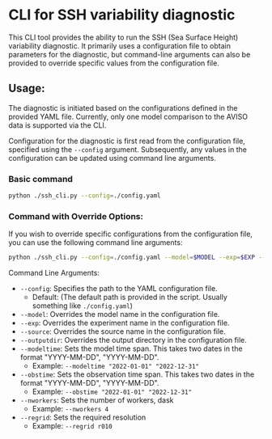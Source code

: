 # CLI for SSH variability diagnostic

This CLI tool provides the ability to run the SSH (Sea Surface Height) variability diagnostic. It primarily uses a configuration file to obtain parameters for the diagnostic, but command-line arguments can also be provided to override specific values from the configuration file.

## Usage:

The diagnostic is initiated based on the configurations defined in the provided YAML file. Currently, only one model comparison to the AVISO data is supported via the CLI.

Configuration for the diagnostic is first read from the configuration file, specified using the `--config` argument. Subsequently, any values in the configuration can be updated using command line arguments.

### Basic command

```bash
python ./ssh_cli.py --config=./config.yaml
```

### Command with Override Options:

If you wish to override specific configurations from the configuration file, you can use the following command line arguments:

```bash
python ./ssh_cli.py --config=./config.yaml --model=$MODEL --exp=$EXP --source=$SOURCE --outputdir=$OUTPUTDIR/dummy
```

Command Line Arguments:

* `--config`: Specifies the path to the YAML configuration file.
  - Default: (The default path is provided in the script. Usually something like `./config.yaml`)  
* `--model`: Overrides the model name in the configuration file.
* `--exp`: Overrides the experiment name in the configuration file.
* `--source`: Overrides the source name in the configuration file.
* `--outputdir`: Overrides the output directory in the configuration file.
* `--modeltime`: Sets the model time span. This takes two dates in the format "YYYY-MM-DD", "YYYY-MM-DD". 
  - Example: `--modeltime "2022-01-01" "2022-12-31"`
* `--obstime`: Sets the observation time span. This takes two dates in the format "YYYY-MM-DD", "YYYY-MM-DD".
  - Example: `--obstime "2022-01-01" "2022-12-31"`
* `--nworkers`: Sets the number of workers, dask
  - Example: `--nworkers 4`
* `--regrid`: Sets the required resolution
  - Example: `--regrid r010`

